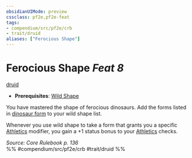```yaml
---
obsidianUIMode: preview
cssclass: pf2e,pf2e-feat
tags:
- compendium/src/pf2e/crb
- trait/druid
aliases: ["Ferocious Shape"]
---
```

# Ferocious Shape  *Feat 8*  
[druid](/rules/traits/druid.md)  

- **Prerequisites**: [Wild Shape](/compendium/feats/wild-shape.md)

You have mastered the shape of ferocious dinosaurs. Add the forms listed in [dinosaur form](/compendium/spells/dinosaur-form.md) to your wild shape list.

Whenever you use wild shape to take a form that grants you a specific [Athletics](/compendium/skills.md#Athletics) modifier, you gain a +1 status bonus to your [Athletics](/compendium/skills.md#Athletics) checks.

*Source: Core Rulebook p. 136*  
%% #compendium/src/pf2e/crb #trait/druid %%